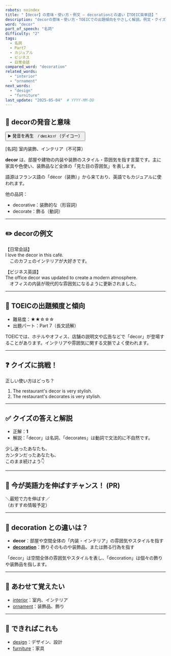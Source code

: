 ```yaml
---
robots: noindex
title: "【decor】の意味・使い方・例文 ― decorationとの違い【TOEIC英単語】"
description: "decorの意味・使い方・TOEICでの出題傾向をやさしく解説。例文・クイズ付きでdecorationとの違いもわかりやすく学べます。"
word: "decor"
part_of_speech: "名詞"
difficulty: "2"
tags:
  - 名詞
  - Part7
  - カジュアル
  - ビジネス
  - 日常会話
compared_word: "decoration"
related_words:
  - "interior"
  - "ornament"
next_words:
  - "design"
  - "furniture"
last_update: "2025-05-04"  # YYYY-MM-DD
---
```


## 🔰 decorの発音と意味

<button class="play-audio" onclick="playTTS('decor')">
  <span class="play-audio-main">
    ▶️ 発音を再生　/ˈdeɪ.kɔːr/
  </span>
  <span class="play-audio-sub">
    （デイコー）
  </span>
</button>

[名詞] 室内装飾、インテリア（不可算）

**decor** は、部屋や建物の内装や装飾のスタイル・雰囲気を指す言葉です。主に家具や色使い、装飾品など全体の「見た目の雰囲気」を表します。

語源はフランス語の「décor（装飾）」から来ており、英語でもカジュアルに使われます。

他の品詞：  
- decorative：装飾的な（形容詞）
- decorate：飾る（動詞）

---

## ✏️ decorの例文

【日常会話】  
I love the decor in this café.  
　このカフェのインテリアが大好きです。

【ビジネス英語】  
The office decor was updated to create a modern atmosphere.  
　オフィスの内装が現代的な雰囲気になるように更新されました。

---

## 🎯 TOEICの出題頻度と傾向

- 難易度：★★☆☆☆
- 出題パート：Part 7（長文読解）

TOEICでは、ホテルやオフィス、店舗の説明文や広告などで「decor」が登場することがあります。インテリアや雰囲気に関する文脈でよく使われます。

---

## ❓ クイズに挑戦！

正しい使い方はどっち？

1. The restaurant's decor is very stylish.  
2. The restaurant's decorates is very stylish.

---

## ✅ クイズの答えと解説

- 正解：**1**
- 解説：「decor」は名詞、「decorates」は動詞で文法的に不自然です。

少し迷ったあなたも、  
カンタンだったあなたも、  
このまま続けよう👇️

---

## 🚀 今が英語力を伸ばすチャンス！ (PR)

<div class="info-center">
＼最短で力を伸ばす／<br>  
（おすすめ情報予定）
</div>

---

## 🤔  decoration との違いは？

- **decor**：部屋や空間全体の「内装・インテリア」の雰囲気やスタイルを指す
- **[decoration](/word/decoration)**：飾りそのものや装飾品、または飾る行為を指す

「decor」は空間全体の雰囲気やスタイルを表し、「decoration」は個々の飾りや装飾品を指します。

---

## 🧩 あわせて覚えたい

- [interior](/word/interior)：室内、インテリア
- [ornament](/word/ornament)：装飾品、飾り

---

## 📖 できればこれも

- [design](/word/design)：デザイン、設計
- [furniture](/word/furniture)：家具

<!-- cvid: aid00_bid01 -->
